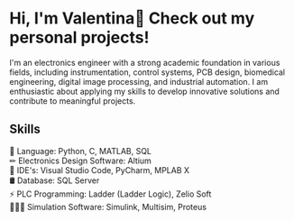# Hi, I'm Valentina👋 Check out my personal projects!

I'm an electronics engineer with a strong academic foundation in various fields, including instrumentation, control systems, PCB design, biomedical engineering, digital image processing, and industrial automation. I am enthusiastic about applying my skills to develop innovative solutions and contribute to meaningful projects.

## Skills
📜 Language: Python, C, MATLAB, SQL <br>
✏ Electronics Design Software: Altium <br>
🔧 IDE's: Visual Studio Code, PyCharm, MPLAB X <br>
🛢 Database: SQL Server <br>
⚡ PLC Programming: Ladder (Ladder Logic), Zelio Soft <br>
👨🏼‍🎨 Simulation Software: Simulink, Multisim, Proteus <br>
